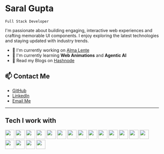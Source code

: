 # Saral Gupta

`Full Stack Developer`

<p>I'm passionate about building engaging, interactive web experiences and crafting memorable UI components. I enjoy exploring the latest technologies and staying updated with industry trends.</p>

- 🔭 I'm currently working on [Alma Lente](https://studio-ghibli.srlgpta.xyz/) <br>
- 🌱 I'm currently learning **Web Animations** and **Agentic AI** <br>
- 💬 Read my Blogs on [Hashnode](https://hashnode.com/@srlgpta)

## 📫 Contact Me

- [GitHub](https://github.com/saral-gupta7)
- [LinkedIn](https://www.linkedin.com/in/saralgupta7/)
- [Email Me](mailto:saral.guptaw@gmail.com)

---

## Tech I work with
<p align = "left">
<img src="https://cdn.jsdelivr.net/gh/devicons/devicon/icons/typescript/typescript-original.svg" width="30" height="30"/>
<img src="https://cdn.jsdelivr.net/gh/devicons/devicon/icons/javascript/javascript-original.svg" width="30" height="30"/>
<img src="https://cdn.jsdelivr.net/gh/devicons/devicon/icons/react/react-original.svg" width="30" height="30"/>
<img src="https://cdn.jsdelivr.net/gh/devicons/devicon/icons/mongodb/mongodb-original.svg" width="30" height="30"/>
<img src="https://cdn.jsdelivr.net/gh/devicons/devicon/icons/prisma/prisma-original.svg" width="30" height="30"/>
<img src="https://cdn.jsdelivr.net/gh/devicons/devicon@latest/icons/tailwindcss/tailwindcss-original.svg" width="30" height="30"/>
<img src="https://cdn.jsdelivr.net/gh/devicons/devicon/icons/postgresql/postgresql-original.svg" width="30" height="30"/>
<img src="https://cdn.jsdelivr.net/gh/devicons/devicon/icons/nodejs/nodejs-original.svg" width="30" height="30"/>
<img src="https://cdn.jsdelivr.net/gh/devicons/devicon@latest/icons/express/express-original.svg" width="30" height="30"/>
<img src="https://cdn.jsdelivr.net/gh/devicons/devicon/icons/git/git-original.svg" width="30" height="30"/>
<img src="https://cdn.jsdelivr.net/gh/devicons/devicon/icons/github/github-original.svg" width="30" height="30"/>
<img src="https://cdn.jsdelivr.net/gh/devicons/devicon@latest/icons/npm/npm-original-wordmark.svg" width="30" height="30"/>
<img src="https://cdn.jsdelivr.net/gh/devicons/devicon@latest/icons/pnpm/pnpm-original.svg" width="30" height="30"/>
<img src="https://cdn.jsdelivr.net/gh/devicons/devicon/icons/python/python-original.svg" width="30" height="30"/>
<img src="https://cdn.jsdelivr.net/gh/devicons/devicon/icons/c/c-original.svg" width="30" height="30"/>
<img src="https://cdn.jsdelivr.net/gh/devicons/devicon@latest/icons/amazonwebservices/amazonwebservices-original-wordmark.svg" width="30" height="30"/>
<img src="https://cdn.jsdelivr.net/gh/devicons/devicon/icons/googlecloud/googlecloud-original.svg" width="30" height="30"/>
<img src="https://cdn.jsdelivr.net/gh/devicons/devicon/icons/bash/bash-original.svg" width="30" height="30"/>
</p>
